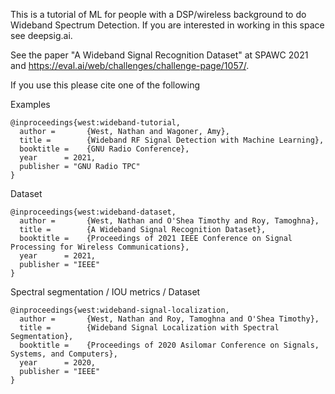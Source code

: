 This is a tutorial of ML for people with a DSP/wireless background to do Wideband Spectrum Detection. If you are interested in working in this space see deepsig.ai.

See the paper "A Wideband Signal Recognition Dataset" at SPAWC 2021 and https://eval.ai/web/challenges/challenge-page/1057/.

If you use this please cite one of the following

Examples
```
@inproceedings{west:wideband-tutorial,
  author =       {West, Nathan and Wagoner, Amy},
  title =        {Wideband RF Signal Detection with Machine Learning},
  booktitle =    {GNU Radio Conference},
  year      = 2021,
  publisher = "GNU Radio TPC"
}
```

Dataset
```
@inproceedings{west:wideband-dataset,
  author =       {West, Nathan and O'Shea Timothy and Roy, Tamoghna},
  title =        {A Wideband Signal Recognition Dataset},
  booktitle =    {Proceedings of 2021 IEEE Conference on Signal Processing for Wireless Communications},
  year      = 2021,
  publisher = "IEEE"
}
```

Spectral segmentation / IOU metrics / Dataset
```
@inproceedings{west:wideband-signal-localization,
  author =       {West, Nathan and Roy, Tamoghna and O'Shea Timothy},
  title =        {Wideband Signal Localization with Spectral Segmentation},
  booktitle =    {Proceedings of 2020 Asilomar Conference on Signals, Systems, and Computers},
  year      = 2020,
  publisher = "IEEE"
}
```
